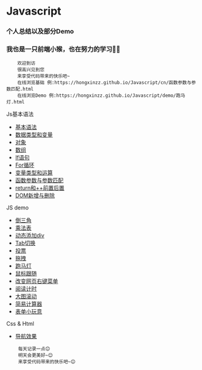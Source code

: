 # Javascript
### 个人总结以及部分Demo
### 我也是一只前端小猴，也在努力的学习💪💪

        欢迎到访  
        很高兴见到您  
        来享受代码带来的快乐吧~
        在线浏览基础 例:https://hongxinzz.github.io/Javascript/cn/函数参数与参数匹配.html
        在线浏览Demo 例:https://hongxinzz.github.io/Javascript/demo/跑马灯.html

Js基本语法

* [基本语法](https://github.com/hongxinzz/Javascript-/blob/master/cn/Javascript%E5%9F%BA%E6%9C%AC%E8%AF%AD%E6%B3%95.html)
* [数据类型和变量](https://github.com/hongxinzz/Javascript-/blob/master/cn/Javascript%E6%95%B0%E6%8D%AE%E7%B1%BB%E5%9E%8B%E5%92%8C%E5%8F%98%E9%87%8F.html)
* [对象](https://github.com/hongxinzz/Javascript-/blob/master/cn/javascript%E5%AF%B9%E8%B1%A1.html)
* [数组](https://github.com/hongxinzz/Javascript-/blob/master/cn/javascript%E6%95%B0%E7%BB%84.html)
* [If语句](https://github.com/hongxinzz/Javascript-/blob/master/cn/javascript%E6%9D%A1%E4%BB%B6%E5%88%A4%E6%96%AD.html)
* [For循环](https://github.com/hongxinzz/Javascript-/blob/master/cn/javascript%E5%BE%AA%E7%8E%AF.html)
* [变量类型和运算](https://github.com/hongxinzz/Javascript/blob/master/cn/typeof%E7%B1%BB%E5%9E%8B%E5%92%8C%E5%8F%98%E9%87%8F%E7%B1%BB%E5%9E%8B.html)
* [函数参数与参数匹配](https://github.com/hongxinzz/Javascript/blob/master/cn/%E5%87%BD%E6%95%B0%E5%8F%82%E6%95%B0%E4%B8%8E%E5%8F%82%E6%95%B0%E5%8C%B9%E9%85%8D.html)
* [return和++前置后置](https://github.com/hongxinzz/Javascript/blob/master/cn/return%E5%92%8C%2B%2B%E5%89%8D%E7%BD%AE%E5%92%8C%E5%90%8E%E7%BD%AE.html)
* [DOM新增与删除](https://github.com/hongxinzz/Javascript/blob/master/cn/DOM%E6%96%B0%E5%A2%9E%E4%B8%8E%E5%88%A0%E9%99%A4.html)

JS demo
* [倒三角](https://github.com/hongxinzz/Javascript-/blob/master/demo/%E5%80%92%E4%B8%89%E8%A7%92.html)
* [乘法表](https://github.com/hongxinzz/Javascript-/blob/master/demo/%E4%B9%9D%E4%B9%9D%E4%B9%98%E6%B3%95%E8%A1%A8.html)
* [动态添加div](https://github.com/hongxinzz/Javascript-/blob/master/demo/%E6%B7%BB%E5%8A%A01000%E4%B8%AAdiv.html)
* [Tab切换](https://github.com/hongxinzz/Javascript-/blob/master/demo/tab%E5%88%87%E6%8D%A2.html)
* [投票](https://github.com/hongxinzz/Javascript/blob/master/demo/%E6%8A%95%E7%A5%A8.html)
* [拖拽](https://github.com/hongxinzz/Javascript/blob/master/demo/%E6%8B%96%E6%8B%BD.html)
* [跑马灯](https://github.com/hongxinzz/Javascript/blob/master/demo/%E8%B7%91%E9%A9%AC%E7%81%AF.html)
* [鼠标跟随](https://github.com/hongxinzz/Javascript/blob/master/demo/%E9%BC%A0%E6%A0%87%E8%B7%9F%E9%9A%8F%E6%95%88%E6%9E%9C.html)
* [改变网页右键菜单](https://github.com/hongxinzz/Javascript/blob/master/demo/%E6%94%B9%E5%8F%98%E7%BD%91%E9%A1%B5%E5%8F%B3%E9%94%AE%E8%8F%9C%E5%8D%95.html)
* [阅读计时](https://github.com/hongxinzz/Javascript/blob/master/demo/%E9%98%85%E8%AF%BB%E5%80%92%E8%AE%A1%E6%97%B6.html)
* [大图滚动](https://github.com/hongxinzz/Javascript/blob/master/demo/%E5%A4%A7%E5%9B%BE%E6%BB%9A%E5%8A%A8.html)
* [简易计算器](https://github.com/hongxinzz/Javascript/blob/master/demo/%E7%AE%80%E6%98%93%E8%AE%A1%E7%AE%97%E5%99%A8.html)
* [表单小玩意](https://github.com/hongxinzz/Javascript/blob/master/demo/%E8%A1%A8%E5%8D%95%E5%B0%8F%E7%8E%A9%E6%84%8F.html)

Css & Html
* [导航效果](https://github.com/hongxinzz/Javascript-/blob/master/cn/gensui.html)





       每天记录一点😊
       明天会更美好~😊
       来享受代码带来的快乐吧~😊
